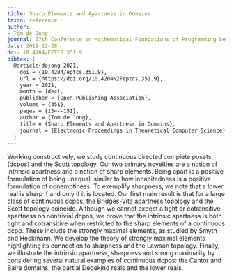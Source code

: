 ```yaml
---
title: Sharp Elements and Apartness in Domains
taxon: reference
author: 
- Tom de Jong
journal: 37th Conference on Mathematical Foundations of Programming Semantics
date: 2011-12-28
doi: 10.4204/EPTCS.351.9
bibtex: |
  @article{dejong-2021,
    doi = {10.4204/eptcs.351.9},
    url = {https://doi.org/10.4204%2Feptcs.351.9},  
    year = 2021,
    month = {dec},
    publisher = {Open Publishing Association},
    volume = {351},
    pages = {134--151},
    author = {Tom de Jong},
    title = {Sharp Elements and Apartness in Domains},
    journal = {Electronic Proceedings in Theoretical Computer Science}
  }
---
```


Working constructively, we study continuous directed complete posets (dcpos) and the Scott topology. Our two primary novelties are a notion of intrinsic apartness and a notion of sharp elements. Being apart is a positive formulation of being unequal, similar to how inhabitedness is a positive formulation of nonemptiness. To exemplify sharpness, we note that a lower real is sharp if and only if it is located. Our first main result is that for a large class of continuous dcpos, the Bridges-Vita apartness topology and the Scott topology coincide. Although we cannot expect a tight or cotransitive apartness on nontrivial dcpos, we prove that the intrinsic apartness is both tight and cotransitive when restricted to the sharp elements of a continuous dcpo. These include the strongly maximal elements, as studied by Smyth and Heckmann. We develop the theory of strongly maximal elements highlighting its connection to sharpness and the Lawson topology. Finally, we illustrate the intrinsic apartness, sharpness and strong maximality by considering several natural examples of continuous dcpos: the Cantor and Baire domains, the partial Dedekind reals and the lower reals. 
